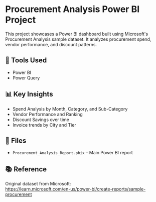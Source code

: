 # Procurement Analysis Power BI Project

This project showcases a Power BI dashboard built using Microsoft's Procurement Analysis sample dataset. It analyzes procurement spend, vendor performance, and discount patterns.

## 🔧 Tools Used
- Power BI
- Power Query

## 📊 Key Insights
- Spend Analysis by Month, Category, and Sub-Category
- Vendor Performance and Ranking
- Discount Savings over time
- Invoice trends by City and Tier


## 📁 Files
- `Procurement_Analysis_Report.pbix` – Main Power BI report


## 📚 Reference
Original dataset from Microsoft:  
https://learn.microsoft.com/en-us/power-bi/create-reports/sample-procurement
